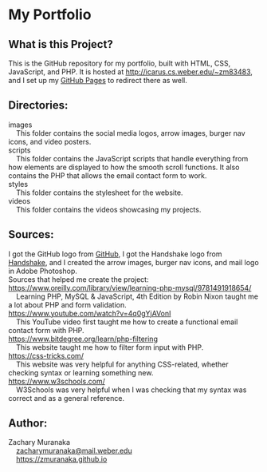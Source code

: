 # My Portfolio

## What is this Project?

This is the GitHub repository for my portfolio, built with HTML, CSS, JavaScript, and PHP. It is hosted at http://icarus.cs.weber.edu/~zm83483, and I set up my [GitHub Pages](https://zmuranaka.github.io) to redirect there as well.

## Directories:

images  
&nbsp;&nbsp;&nbsp;&nbsp;This folder contains the social media logos, arrow images, burger nav icons, and video posters.  
scripts  
&nbsp;&nbsp;&nbsp;&nbsp;This folder contains the JavaScript scripts that handle everything from how elements are displayed to how the smooth scroll functions. It also contains the PHP that allows the email contact form to work.  
styles  
&nbsp;&nbsp;&nbsp;&nbsp;This folder contains the stylesheet for the website.  
videos  
&nbsp;&nbsp;&nbsp;&nbsp;This folder contains the videos showcasing my projects.

## Sources:

I got the GitHub logo from [GitHub](https://github.com/logos), I got the Handshake logo from
[Handshake](https://weber.joinhandshake.com), and I created the arrow images, burger nav icons, and mail logo in Adobe Photoshop.  
Sources that helped me create the project:  
https://www.oreilly.com/library/view/learning-php-mysql/9781491918654/  
&nbsp;&nbsp;&nbsp;&nbsp;Learning PHP, MySQL & JavaScript, 4th Edition by Robin Nixon taught me a lot about PHP and form validation.  
https://www.youtube.com/watch?v=4q0gYjAVonI  
&nbsp;&nbsp;&nbsp;&nbsp;This YouTube video first taught me how to create a functional email contact form with PHP.  
https://www.bitdegree.org/learn/php-filtering  
&nbsp;&nbsp;&nbsp;&nbsp;This website taught me how to filter form input with PHP.  
https://css-tricks.com/  
&nbsp;&nbsp;&nbsp;&nbsp;This website was very helpful for anything CSS-related, whether checking syntax or learning something new.  
https://www.w3schools.com/  
&nbsp;&nbsp;&nbsp;&nbsp;W3Schools was very helpful when I was checking that my syntax was correct and as a general reference.

## Author:

Zachary Muranaka  
&nbsp;&nbsp;&nbsp;&nbsp;zacharymuranaka@mail.weber.edu  
&nbsp;&nbsp;&nbsp;&nbsp;https://zmuranaka.github.io
